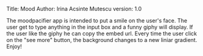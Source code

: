 Title: Mood
Author: Irina Acsinte Mutescu
version: 1.0

The moodpacifier app is intended to put a smile on the user's face. The user get to type anything in the input box and a funny giphy will display. If the user like the giphy he can copy the embed url. Every time the user click on the "see more" button, the background changes to a new liniar gradient. 
Enjoy!

